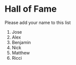 ﻿# Hall of FamePlease add your name to this list1. Jose2. Alex3. Benjamin4. Nick5. Matthew6. Ricci